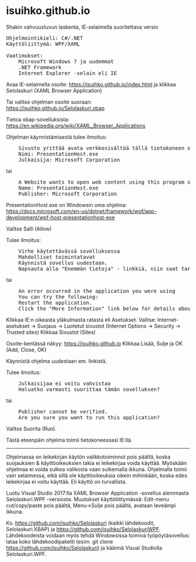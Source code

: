 # isuihko.github.io

Shakin vahvuusluvun laskenta, IE-selaimella suoritettava versio

<PRE>
Ohjelmointikieli: C#/.NET
Käyttöliittymä: WPF/XAML

Vaatimukset:
    Microsoft Windows 7 ja uudemmat
    .NET Framework
    Internet Explorer -selain eli IE
</PRE>

Avaa IE-selaimella osoite:
    https://isuihko.github.io/index.html
ja klikkaa Selolaskuri (XAML Browser Application)

Tai valitse ohjelman osoite suoraan:
    https://isuihko.github.io/Selolaskuri.xbap

Tietoa xbap-sovelluksista:
https://en.wikipedia.org/wiki/XAML_Browser_Applications

Ohjelman käynnistämisestä tulee ilmoitus:
<PRE>
    Sivusto yrittää avata verkkosisältöä tällä tietokoneen ohjelmalla
    Nimi: PresentationHost.exe
    Julkaisija: Microsoft Corporation
</PRE>
tai
<PRE>
    A Website wants to open web content using this program on your computer
    Name: PresentationHost.exe
    Publisher: Microsoft Corporation
</PRE>
    
PresentationHost.exe on Windowsin oma ohjelma:
https://docs.microsoft.com/en-us/dotnet/framework/wpf/app-development/wpf-host-presentationhost-exe


Valitse Salli (Allow)

Tulee ilmoitus:
<PRE>
    Virhe käytettävässä sovelluksessa
    Mahdolliset toimintatavat
    Käynnistä sovellus uudestaan.
    Napsauta alla "Enemmän tietoja" - linkkiä, niin saat tarkempia tietoja virheestä.
</PRE>
tai
<PRE>
    An error occurred in the application you were using
    You can try the following:
    Restart the application. 
    Click the "More Information" link below for details about this error. 
</PRE>    

Klikkaa IE:n oikeasta yläkulmasta ratasta eli Asetukset.
Valitse: Internet-asetukset -> Suojaus -> Luotetut sivustot (Internet Options -> Security -> Trusted sites)
Klikkaa Sivustot (Sites)

Osoite-kentässä näkyy:  https://isuihko.github.io
Klikkaa Lisää, Sulje ja OK (Add, Close, OK)

Käynnistä ohjelma uudestaan em. linkistä.

Tulee ilmoitus:
<PRE>
    Julkaisijaa ei voitu vahvistaa
    Haluatko varmasti suorittaa tämän sovelluksen?
</PRE>    
tai
<PRE>
    Publisher cannot be verified.
    Are you sure you want to run this application?
</PRE>

Valitse Suorita (Run).

Tästä eteenpäin ohjelma toimii tietokoneessasi IE:llä.

-----

Ohjelmassa on leikekirjan käytön valikkotoiminnot pois päältä, koska suojauksien & käyttöoikeuksien takia ei leikekirjaa voida käyttää. Myöskään ohjelmaa ei voida sulkea valikosta vaan sulkemalla ikkuna. Ohjelmalla toimii vain selaimessa, eikä sillä ole käyttöoikeuksia oikein mihinkään, koska edes leikekirjaa ei voitu käyttää. Eli käyttö on turvallista.

Luotu Visual Studio 2017:lla XAML Browser Application -sovellus aiemmasta Selolaskuri.WPF -versiosta. Muutokset käyttöliittymässä: Edit-menu cut/copy/paste pois päältä, Menu->Sulje pois päältä, avataan leveämpi ikkuna.

Ks. https://github.com/isuihko/Selolaskuri (kaikki lähdekoodit, Selolaskuri.XBAP) ja https://github.com/isuihko/SelolaskuriWPF.
Lähdekoodeista voidaan myös tehdä Windowsissa toimiva työpöytäsovellus: lataa koko lähdekoodipaketti (esim. git clone https://github.com/isuihko/Selolaskuri) ja käännä Visual Studiolla Selolaskuri.WPF.
